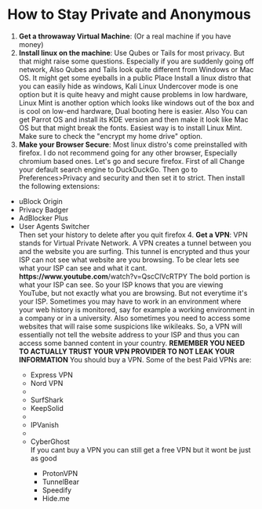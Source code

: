 # How to Stay Private and Anonymous
1. <b>Get a throwaway Virtual Machine</b>: (Or a real machine if you have money)
2. <b>Install linux on the machine</b>: Use Qubes or Tails for most privacy. But that might raise some questions. Especially if you are suddenly going off network, Also Qubes and Tails look quite different from Windows or Mac OS. It might get some eyeballs in a public Place
Install a linux distro that you can easily hide as windows, Kali Linux Undercover mode is one option but it is quite heavy and might cause problems in low hardware, Linux Mint is another option which looks like windows out of the box and is cool on low-end hardware, Dual booting here is easier. Also You can get Parrot OS and install its KDE version and then make it look like Mac OS but that might break the fonts. Easiest way is to install Linux Mint. Make sure to check the "encrypt my home drive" option.
3. <b>Make your Browser Secure</b>: Most linux distro's come preinstalled with firefox. I do not recommend going for any other browser, Especially chromium based ones. Let's go and secure firefox.
First of all Change your default search engine to DuckDuckGo. Then go to Preferences>Privacy and security and then set it to strict. Then install the following extensions:
<ul>
<li>	uBlock Origin</li>
<li>	Privacy Badger</li>
<li>	AdBlocker Plus</li>
<li>	User Agents Switcher</li>
Then set your history to delete after you quit firefox
4. <b>Get a VPN</b>: VPN stands for Virtual Private Network. A VPN creates a tunnel between you and the website you are surfing. This tunnel is encrypted and thus your ISP can not see what website are you browsing. To be clear lets see what your ISP can see and what it cant.
<b>https://www.youtube.com</b>/watch?v=QscClVcRTPY
The bold portion is what your ISP can see. So your ISP knows that you are viewing YouTube, but not exactly what you are browsing. But not everytime it's your ISP. Sometimes you may have to work in an environment where your web history is monitored, say for example a working environment in a company or in a university. Also sometimes you need to access some websites that will raise some suspicions like wikileaks. 
So, a VPN will essentially not tell the website address to your ISP and thus you can access some banned content in your country. 
<b> REMEMBER YOU NEED TO ACTUALLY TRUST YOUR VPN PROVIDER TO NOT LEAK YOUR INFORMATION</b>
You should buy a VPN. Some of the best Paid VPNs are:
<ul>
<li>	Express VPN</li>
<li>	Nord VPN<li>
<li>	SurfShark</li>
<li>	KeepSolid<li>
<li>	IPVanish<li>
<li>	CyberGhost</li>
If you cant buy a VPN you can still get a free VPN but it wont be just as good
<ul>
<li>	ProtonVPN</li>
<li>	TunnelBear</li>
<li>	Speedify</li>
<li>	Hide.me</li>
